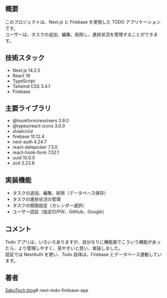 ## 概要

このプロジェクトは、Next.js と Firebase を使用した TODO アプリケーションです。  
ユーザーは、タスクの追加、編集、削除し、進捗状況を管理することができます。

## 技術スタック

- Next.js 14.2.5
- React 18
- TypeScript
- Tailwind CSS 3.4.1
- Firebase

## 主要ライブラリ

- @hookform/resolvers 3.9.0
- @types/react-icons 3.0.0
- shadcn/ui
- firebase 10.12.4
- next-auth 4.24.7
- react-datepicker 7.3.0
- react-hook-form 7.52.1
- uuid 10.0.0
- zod 3.23.8

## 実装機能

- タスクの追加、編集、削除（データベース保存）
- タスクの進捗状況の管理
- タスクの期限設定（カレンダー選択）
- ユーザー認証（指定ID/PW、GitHub、Google）

## コメント

Todo アプリは、いろいろありますが、自分なりに機能面でこういう機能があったら、より管理しやすく、見やすいと思い、実装しました。  
認証では NextAuth を使い、Todo 自体は、Firebase とデータベース連動しています。

## 著者

[SakuTech blog](https://github.com/n-sakuma39/)# next-todo-firebase-app
